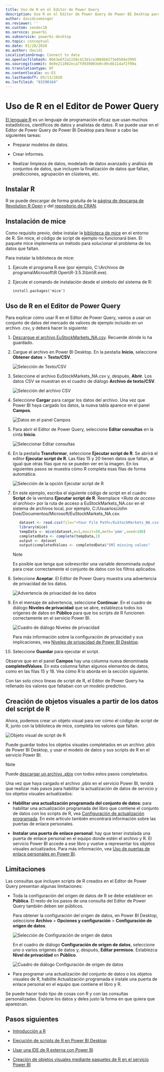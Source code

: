 ```yaml
---
title: Uso de R en el Editor de Power Query
description: Use R en el Editor de Power Query de Power BI Desktop para realizar análisis avanzados.
author: davidiseminger
ms.reviewer: ''
ms.custom: seodec18
ms.service: powerbi
ms.subservice: powerbi-desktop
ms.topic: conceptual
ms.date: 01/28/2020
ms.author: davidi
LocalizationGroup: Connect to data
ms.openlocfilehash: 0b63e6f2a1158c413b1ce3084b8273e050de3995
ms.sourcegitcommit: 0e9e211082eca7fd939803e0cd9c6b114af2f90a
ms.translationtype: HT
ms.contentlocale: es-ES
ms.lasthandoff: 05/13/2020
ms.locfileid: "83290164"
---
```

# <a name="use-r-in-power-query-editor"></a>Uso de R en el Editor de Power Query

[El lenguaje R](https://mran.microsoft.com/documents/what-is-r) es un lenguaje de programación eficaz que usan muchos estadísticos, científicos de datos y analistas de datos. R se puede usar en el Editor de Power Query de Power BI Desktop para llevar a cabo las siguientes tareas:

* Preparar modelos de datos.

* Crear informes.

* Realizar limpieza de datos, modelado de datos avanzado y análisis de conjuntos de datos, que incluyen la finalización de datos que faltan, predicciones, agrupación en clústeres, etc.  

## <a name="install-r"></a>Instalar R

R se puede descargar de forma gratuita de la [página de descarga de Revolution R Open](https://mran.revolutionanalytics.com/download/) y del [repositorio de CRAN](https://cran.r-project.org/bin/windows/base/).

## <a name="install-mice"></a>Instalación de mice

Como requisito previo, debe instalar la [biblioteca de mice](https://www.rdocumentation.org/packages/mice/versions/3.5.0/topics/mice) en el entorno de R. Sin mice, el código de script de ejemplo no funcionará bien. El paquete mice implementa un método para solucionar el problema de los datos que faltan.

Para instalar la biblioteca de mice:

1. Ejecute el programa R.exe (por ejemplo, C:\Archivos de programa\Microsoft\R Open\R-3.5.3\bin\R.exe).  

2. Ejecute el comando de instalación desde el símbolo del sistema de R:

   ``` 
   install.packages('mice') 
   ```

## <a name="use-r-in-power-query-editor"></a>Uso de R en el Editor de Power Query

Para explicar cómo usar R en el Editor de Power Query, vamos a usar un conjunto de datos del mercado de valores de ejemplo incluido en un archivo .csv, y deberá hacer lo siguiente:

1. [Descargue el archivo EuStockMarkets_NA.csv](https://download.microsoft.com/download/F/8/A/F8AA9DC9-8545-4AAE-9305-27AD1D01DC03/EuStockMarkets_NA.csv). Recuerde dónde lo ha guardado.

1. Cargue el archivo en Power BI Desktop. En la pestaña **Inicio**, seleccione **Obtener datos** > **Texto/CSV**.

   ![Selección de Texto/CSV](media/desktop-r-in-query-editor/r-in-query-editor_1.png)

1. Seleccione el archivo EuStockMarkets_NA.csv y, después, **Abrir**. Los datos CSV se muestran en el cuadro de diálogo **Archivo de texto/CSV**.

   ![Selección del archivo CSV](media/desktop-r-in-query-editor/r-in-query-editor_2.png)

1. Seleccione **Cargar** para cargar los datos del archivo. Una vez que Power BI haya cargado los datos, la nueva tabla aparece en el panel **Campos**.

   ![Datos en el panel Campos](media/desktop-r-in-query-editor/r-in-query-editor_3.png)

1. Para abrir el Editor de Power Query, seleccione **Editar consultas** en la cinta **Inicio**.

   ![Seleccionar Editar consultas](media/desktop-r-in-query-editor/r-in-query-editor_4.png)

1. En la pestaña **Transformar**, seleccione **Ejecutar script de R**. Se abrirá el editor **Ejecutar script de R**. Las filas 15 y 20 tienen datos que faltan, al igual que otras filas que no se pueden ver en la imagen. En los siguientes pasos se muestra cómo R completa esas filas de forma automática.

   ![Selección de la opción Ejecutar script de R](media/desktop-r-in-query-editor/r-in-query-editor_5d.png)

1. En este ejemplo, escriba el siguiente código de script en el cuadro **Script** de la ventana **Ejecutar script de R**. Reemplace *&lt;Ruta de acceso al archivo&gt;* por la ruta de acceso a EuStockMarkets_NA.csv en el sistema de archivos local, por ejemplo, C:/Usuarios/John Doe/Documentos/Microsoft/EuStockMarkets_NA.csv.

    ```r
       dataset <- read.csv(file="<Your File Path>/EuStockMarkets_NA.csv", header=TRUE, sep=",")
       library(mice)
       tempData <- mice(dataset,m=1,maxit=50,meth='pmm',seed=100)
       completedData <- complete(tempData,1)
       output <- dataset
       output$completedValues <- completedData$"SMI missing values"
    ```

    > [!NOTE]
    > Es posible que tenga que sobrescribir una variable denominada *output* para crear correctamente el conjunto de datos con los filtros aplicados.

7. Seleccione **Aceptar**. El Editor de Power Query muestra una advertencia de privacidad de los datos.

   ![Advertencia de privacidad de los datos](media/desktop-r-in-query-editor/r-in-query-editor_6.png)
8. En el mensaje de advertencia, seleccione **Continuar**. En el cuadro de diálogo **Niveles de privacidad** que se abre, establezca todos los orígenes de datos en **Público** para que los scripts de R funcionen correctamente en el servicio Power BI. 

   ![Cuadro de diálogo Niveles de privacidad](media/desktop-r-in-query-editor/r-in-query-editor_7.png)

   Para más información sobre la configuración de privacidad y sus implicaciones, vea [Niveles de privacidad de Power BI Desktop](../admin/desktop-privacy-levels.md).

 9. Seleccione **Guardar** para ejecutar el script. 

   Observe que en el panel **Campos** hay una columna nueva denominada **completedValues**. En esta columna faltan algunos elementos de datos, como en las filas 15 y 18. Vea cómo R lo aborda en la sección siguiente.

   Con tan solo cinco líneas de script de R, el Editor de Power Query ha rellenado los valores que faltaban con un modelo predictivo.

## <a name="create-visuals-from-r-script-data"></a>Creación de objetos visuales a partir de los datos del script de R

Ahora, podemos crear un objeto visual para ver cómo el código de script de R, junto con la biblioteca de mice, completa los valores que faltan.

![Objeto visual de script de R](media/desktop-r-in-query-editor/r-in-query-editor_8a.png)

Puede guardar todos los objetos visuales completados en un archivo .pbix de Power BI Desktop, y usar el modelo de datos y sus scripts de R en el servicio Power BI.

> [!NOTE]
> Puede [descargar un archivo .pbix](https://download.microsoft.com/download/F/8/A/F8AA9DC9-8545-4AAE-9305-27AD1D01DC03/Complete%20Values%20with%20R%20in%20PQ.pbix) con todos estos pasos completados.

Una vez que haya cargado el archivo .pbix en el servicio Power BI, tendrá que realizar más pasos para habilitar la actualización de datos de servicio y los objetos visuales actualizados:  

* **Habilitar una actualización programada del conjunto de datos**: para habilitar una actualización programada del libro que contiene el conjunto de datos con los scripts de R, vea [Configuración de actualización programada](refresh-scheduled-refresh.md). En este artículo también encontrará información sobre las puertas de enlace personales.

* **Instalar una puerta de enlace personal**: hay que tener instalada una puerta de enlace personal en el equipo donde estén el archivo y R. El servicio Power BI accede a ese libro y vuelve a representar los objetos visuales actualizados. Para más información, vea [Uso de puertas de enlace personales en Power BI](service-gateway-personal-mode.md).

## <a name="limitations"></a>Limitaciones

Las consultas que incluyen scripts de R creados en el Editor de Power Query presentan algunas limitaciones:

* Toda la configuración del origen de datos de R se debe establecer en **Pública**. El resto de los pasos de una consulta del Editor de Power Query también deben ser públicos. 

   Para obtener la configuración del origen de datos, en Power BI Desktop, seleccione **Archivo** > **Opciones y configuración** > **Configuración de origen de datos**.

   ![Selección de Configuración de origen de datos](media/desktop-r-in-query-editor/r-in-query-editor_9.png)

   En el cuadro de diálogo **Configuración de origen de datos**, seleccione uno o varios orígenes de datos y, después, **Editar permisos**. Establezca **Nivel de privacidad** en **Público**.

   ![Cuadro de diálogo Configuración de origen de datos](media/desktop-r-in-query-editor/r-in-query-editor_10.png)  
  
* Para programar una actualización del conjunto de datos o los objetos visuales de R, habilite Actualización programada e instale una puerta de enlace personal en el equipo que contiene el libro y R. 

Se puede hacer todo tipo de cosas con R y con las consultas personalizadas. Explore los datos y deles justo la forma en que quiera que aparezcan.

## <a name="next-steps"></a>Pasos siguientes

* [Introducción a R](https://mran.microsoft.com/documents/what-is-r) 

* [Ejecución de scripts de R en Power BI Desktop](desktop-r-scripts.md) 

* [Usar una IDE de R externa con Power BI](desktop-r-ide.md) 

* [Creación de objetos visuales mediante paquetes de R en el servicio Power BI](service-r-packages-support.md)
